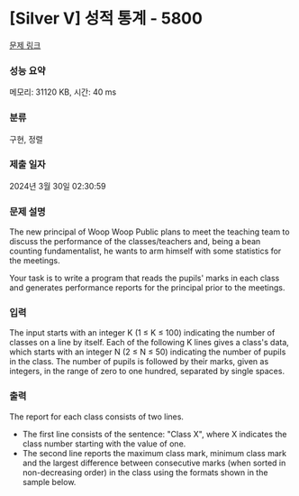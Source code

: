 # [Silver V] 성적 통계 - 5800 

[문제 링크](https://www.acmicpc.net/problem/5800) 

### 성능 요약

메모리: 31120 KB, 시간: 40 ms

### 분류

구현, 정렬

### 제출 일자

2024년 3월 30일 02:30:59

### 문제 설명

<p>The new principal of Woop Woop Public plans to meet the teaching team to discuss the performance of the classes/teachers and, being a bean counting fundamentalist, he wants to arm himself with some statistics for the meetings.</p>

<p>Your task is to write a program that reads the pupils' marks in each class and generates performance reports for the principal prior to the meetings.</p>

### 입력 

 <p>The input starts with an integer K (1 ≤ K ≤ 100) indicating the number of classes on a line by itself. Each of the following K lines gives a class's data, which starts with an integer N (2 ≤ N ≤ 50) indicating the number of pupils in the class. The number of pupils is followed by their marks, given as integers, in the range of zero to one hundred, separated by single spaces.</p>

### 출력 

 <p>The report for each class consists of two lines. </p>

<ul>
	<li>The first line consists of the sentence: "Class X", where X indicates the class number starting with the value of one. </li>
	<li>The second line reports the maximum class mark, minimum class mark and the largest difference between consecutive marks (when sorted in non-decreasing order) in the class using the formats shown in the sample below.</li>
</ul>

